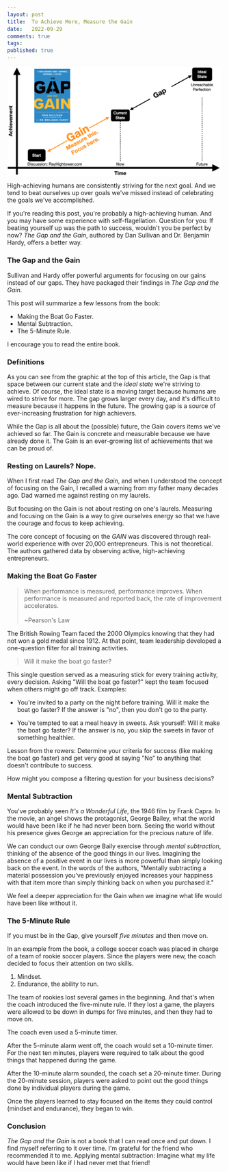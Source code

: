 ```yaml
---
layout: post
title:  To Achieve More, Measure the Gain
date:   2022-09-29
comments: true
tags: 
published: true
---
```


<a href="/images/gap_gain_rayhightower_blog.png"><img src="/images/gap_gain_rayhightower_blog.png" align="center" width="500" padding="20" alt="The Gap and the Gain - Dan Sullivan and Benjamin Hardy" title="The Gap and the Gain - Dan Sullivan and Benjamin Hardy" /></a>

High-achieving humans are consistently striving for the next goal. And we tend to beat ourselves up over goals we've missed instead of celebrating the goals we've accomplished.

If you're reading this post, you're probably a high-achieving human. And you may have some experience with self-flagellation. Question for you: If beating yourself up was the path to success, wouldn't you be perfect by now? _The Gap and the Gain_, authored by Dan Sullivan and Dr. Benjamin Hardy, offers a better way.

<!--more-->

### The Gap and the Gain

Sullivan and Hardy offer powerful arguments for focusing on our gains instead of our gaps. They have packaged their findings in _The Gap and the Gain_.

This post will summarize a few lessons from the book:

* Making the Boat Go Faster.
* Mental Subtraction. 
* The 5-Minute Rule. 

I encourage you to read the entire book.

### Definitions

As you can see from the graphic at the top of this article, the Gap is that space between our current state and the _ideal state_ we're striving to achieve. Of course, the ideal state is a moving target because humans are wired to strive for more. The gap grows larger every day, and it's difficult to measure because it happens in the future. The growing gap is a source of ever-increasing frustration for high achievers.

While the Gap is all about the (possible) future, the Gain covers items we've achieved so far. The Gain is concrete and measurable because we have already done it. The Gain is an ever-growing list of achievements that we can be proud of.

### Resting on Laurels? Nope.

When I first read _The Gap and the Gain_, and when I understood the concept of focusing on the Gain, I recalled a warning from my father many decades ago. Dad warned me against resting on my laurels. 

But focusing on the Gain is not about resting on one's laurels. Measuring and focusing on the Gain is a way to give ourselves energy so that we have the courage and focus to keep achieving.

The core concept of focusing on the _GAIN_ was discovered through real-world experience with over 20,000 entrepreneurs. This is not theoretical. The authors gathered data by observing active, high-achieving entrepreneurs.

### Making the Boat Go Faster

>When performance is measured, performance improves. When performance is measured and reported back, the rate of improvement accelerates.<br/><br/>~Pearson's Law

The British Rowing Team faced the 2000 Olympics knowing that they had not won a gold medal since 1912. At that point, team leadership developed a one-question filter for all training activities.

>Will it make the boat go faster?

This single question served as a measuring stick for every training activity, every decision. Asking "Will the boat go faster?" kept the team focused when others might go off track. Examples:

* You're invited to a party on the night before training. Will it make the boat go faster? If the answer is "no", then you don't go to the party.

* You're tempted to eat a meal heavy in sweets. Ask yourself: Will it make the boat go faster? If the answer is no, you skip the sweets in favor of something healthier.

Lesson from the rowers: Determine your criteria for success (like making the boat go faster) and get very good at saying "No" to anything that doesn't contribute to success.

How might you compose a filtering question for your business decisions?

### Mental Subtraction

You've probably seen _It's a Wonderful Life_, the 1946 film by Frank Capra. In the movie, an angel shows the protagonist, George Bailey, what the world would have been like if he had never been born. Seeing the world without his presence gives George an appreciation for the precious nature of life.

We can conduct our own George Baily exercise through _mental subtraction_, thinking of the absence of the good things in our lives. Imagining the absence of a positive event in our lives is more powerful than simply looking back on the event. In the words of the authors, "Mentally subtracting a material possession you've previously enjoyed increases your happiness with that item more than simply thinking back on when you purchased it."

We feel a deeper appreciation for the Gain when we imagine what life would have been like without it.

### The 5-Minute Rule

If you must be in the Gap, give yourself _five minutes_ and then move on.

In an example from the book, a college soccer coach was placed in charge of a team of rookie soccer players. Since the players were new, the coach decided to focus their attention on two skills.

1. Mindset.
2. Endurance, the ability to run.

The team of rookies lost several games in the beginning. And that's when the coach introduced the five-minute rule. If they lost a game, the players were allowed to be down in dumps for five minutes, and then they had to move on.

The coach even used a 5-minute timer.

After the 5-minute alarm went off, the coach would set a 10-minute timer. For the next ten minutes, players were required to talk about the good things that happened during the game. 

After the 10-minute alarm sounded, the coach set a 20-minute timer. During the 20-minute session, players were asked to point out the good things done by individual players during the game.

Once the players learned to stay focused on the items they could control (mindset and endurance), they began to win.

### Conclusion

_The Gap and the Gain_ is not a book that I can read once and put down. I find myself referring to it over time. I'm grateful for the friend who recommended it to me. Applying mental subtraction: Imagine what my life would have been like if I had never met that friend!